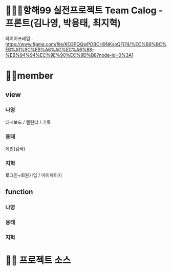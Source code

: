 # 🧚🏻‍♀️항해99 실전프로젝트 Team Calog - 프론트(김나영, 박용태, 최지혁)
와이어프레임 : https://www.figma.com/file/KO3PQQwPOBCH9NKsoQFj74/%EC%B9%BC%EB%A1%9C%EB%A6%AC%EC%A6%88-%EB%94%94%EC%9E%90%EC%9D%B8?node-id=0%3A1

# 🙌🏻member
## view
### 나영
대시보드 / 캘린더 / 기록
### 용태
메인(검색)
### 지혁
로그인+회원가입 / 마이페이지

## function
### 나영

### 용태

### 지혁

# ✍🏻 프로젝트 소스

